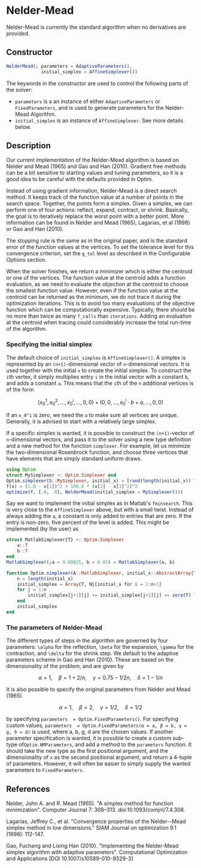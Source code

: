 # Nelder-Mead
Nelder-Mead is currently the standard algorithm when no derivatives are provided.
## Constructor
```julia
NelderMead(; parameters = AdaptiveParameters(),
             initial_simplex = AffineSimplexer())
```
The keywords in the constructor are used to control the following parts of the
solver:

* `parameters` is a an instance of either `AdaptiveParameters` or `FixedParameters`, and is
used to generate parameters for the Nelder-Mead Algorithm.
* `initial_simplex` is an instance of `AffineSimplexer`. See more
details below.


## Description
Our current implementation of the Nelder-Mead algorithm is based on Nelder and Mead (1965) and
Gao and Han (2010). Gradient free methods can be a bit sensitive to starting values
and tuning parameters, so it is a good idea to be careful with the defaults provided
in Optim.

Instead of using gradient information, Nelder-Mead is a direct search method.
It keeps track of the function value at a number
of points in the search space. Together, the points form a simplex. Given a simplex,
we can perform one of four actions: reflect, expand, contract, or shrink. Basically,
the goal is to iteratively replace the worst point with a better point. More information
can be found in Nelder and Mead (1965), Lagarias, et al (1998) or Gao and Han (2010).

The stopping rule is the same as in the original paper, and is the standard
error of the function values at the vertices. To set the tolerance level for this
convergence criterion, set the `g_tol` level as described in the Configurable Options
section.

When the solver finishes, we return a minimizer which is either the centroid or one of the vertices.
The function value at the centroid adds a function evaluation, as we need to evaluate the objection
at the centroid to choose the smallest function value. However, even if the function value at the centroid can be returned
as the minimum, we do not trace it during the optimization iterations. This is to avoid
too many evaluations of the objective function which can be computationally expensive.
Typically, there should be no more than twice as many `f_calls` than `iterations`.
 Adding an evaluation at the centroid when tracing could considerably increase the total
run-time of the algorithm.

### Specifying the initial simplex
The default choice of `initial_simplex` is `AffineSimplexer()`. A simplex is represented
by an ``(n+1)``-dimensional vector of ``n``-dimensional vectors. It is used together
 with the initial `x` to create the initial simplex. To
construct the ``i``th vertex, it simply multiplies entry ``i`` in the initial vector with
a constant `b`, and adds a constant `a`. This means that the ``i``th of the ``n`` additional
vertices is of the form

```math
(x_0^1, x_0^2, \ldots, x_0^i, \ldots, 0,0) + (0, 0, \ldots, x_0^i\cdot b+a,\ldots, 0,0)
```

If an ``x_0^i`` is zero, we need the ``a`` to make sure all vertices are unique. Generally,
it is advised to start with a relatively large simplex.

If a specific simplex is wanted, it is possible to construct the ``(n+1)``-vector of ``n``-dimensional vectors,
and pass it to the solver using a new type definition and a new method for the function `simplexer`.
For example, let us minimize the two-dimensional Rosenbrock function, and choose three vertices that have elements
that are simply standard uniform draws.
```julia
using Optim
struct MySimplexer <: Optim.Simplexer end
Optim.simplexer(S::MySimplexer, initial_x) = [rand(length(initial_x)) for i = 1:length(initial_x)+1]
f(x) = (1.0 - x[1])^2 + 100.0 * (x[2] - x[1]^2)^2
optimize(f, [.0, .0], NelderMead(initial_simplex = MySimplexer()))
```

Say we want to implement the initial simplex as in Matlab's `fminsearch`. This is very close
to the `AffineSimplexer` above, but with a small twist. Instead of always adding the `a`,
a constant is only added to entries that are zero. If the entry is non-zero, five
percent of the level is added. This might be implemented (by the user) as
```julia
struct MatlabSimplexer{T} <: Optim.Simplexer
    a::T
    b::T
end
MatlabSimplexer(;a = 0.00025, b = 0.05) = MatlabSimplexer(a, b)

function Optim.simplexer(A::MatlabSimplexer, initial_x::AbstractArray{T, N}) where {T, N}
    n = length(initial_x)
    initial_simplex = Array{T, N}[initial_x for i = 1:n+1]
    for j = 1:n
        initial_simplex[j+1][j] += initial_simplex[j+1][j] == zero(T) ? S.b * initial_simplex[j+1][j] : S.a
    end
    initial_simplex
end
```

### The parameters of Nelder-Mead
The different types of steps in the algorithm are governed by four parameters:
``\alpha`` for the reflection, ``\beta`` for the expansion, ``\gamma`` for the contraction,
and ``\delta`` for the shrink step. We default to the adaptive parameters scheme in
Gao and Han (2010). These are based on the dimensionality of the problem, and
are given by

```math
\alpha = 1, \quad \beta = 1+2/n,\quad \gamma =0.75 - 1/2n,\quad \delta = 1-1/n
```

It is also possible to specify the original parameters from Nelder and Mead (1965)

```math
\alpha = 1,\quad \beta = 2, \quad\gamma = 1/2, \quad\delta = 1/2
```

by specifying `parameters  = Optim.FixedParameters()`. For specifying custom values,
`parameters  = Optim.FixedParameters(α = a, β = b, γ = g, δ = d)` is used, where a, b, g, d are the chosen values. If another
parameter specification is wanted, it is possible to create a custom sub-type of`Optim.NMParameters`,
and add a method to the `parameters` function. It should take the new type as the
first positional argument, and the dimensionality of `x` as the second positional argument, and
return a 4-tuple of parameters. However, it will often be easier to simply supply
the wanted parameters to `FixedParameters`.
## References
Nelder, John A. and R. Mead (1965). "A simplex method for function minimization". Computer Journal 7: 308–313. doi:10.1093/comjnl/7.4.308.

Lagarias, Jeffrey C., et al. "Convergence properties of the Nelder--Mead simplex method in low dimensions." SIAM Journal on optimization 9.1 (1998): 112-147.

Gao, Fuchang and Lixing Han (2010). "Implementing the Nelder-Mead simplex algorithm with adaptive parameters". Computational Optimization and Applications [DOI 10.1007/s10589-010-9329-3]
